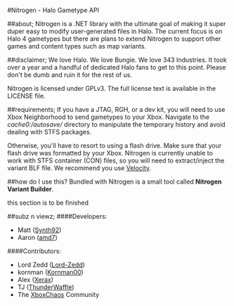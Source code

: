 #Nitrogen - Halo Gametype API

##about;
Nitrogen is a .NET library with the ultimate goal of making it super duper easy to modify user-generated files in Halo. The current focus is on Halo 4 gametypes but there are plans to extend Nitrogen to support other games and content types such as map variants.

##disclaimer;
We love Halo. We love Bungie. We love 343 Industries. It took over a year and a handful of dedicated Halo fans to get to this point. Please don't be dumb and ruin it for the rest of us.

Nitrogen is licensed under GPLv3. The full license text is available in the LICENSE file.

##requirements;
If you have a JTAG, RGH, or a dev kit, you will need to use Xbox Neighborhood to send gametypes to your Xbox. Navigate to the *cache0:/autosave/* directory to manipulate the temporary history and avoid dealing with STFS packages.

Otherwise, you'll have to resort to using a flash drive. Make sure that your flash drive was formatted by your Xbox. Nitrogen is currently unable to work with STFS container (CON) files, so you will need to extract/inject the variant BLF file. We recommend you use [Velocity](https://github.com/hetelek/Velocity).

##how do I use this?
Bundled with Nitrogen is a small tool called **Nitrogen Variant Builder**.

this section is to be finished

##subz n viewz;
####Developers:
+ Matt ([Synth92](http://github.com/Synth92))
+ Aaron ([amd7](http://github.com/amd7))

####Contributors:
+ Lord Zedd ([Lord-Zedd](http://github.com/Lord-Zedd))
+ kornman ([Kornman00](http://github.com/Kornman00))
+ Alex ([Xerax](http://github.com/Xerax))
+ TJ ([ThunderWaffle](http://github.com/ThunderWaffle))
+ The [XboxChaos](http://xboxchaos.com) Community
